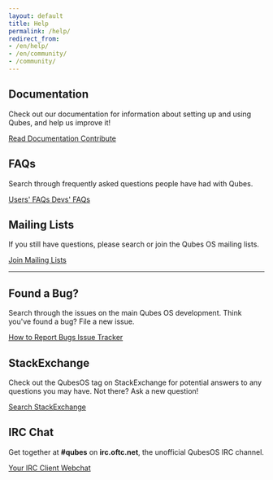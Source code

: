 ```yaml
---
layout: default
title: Help
permalink: /help/
redirect_from:
- /en/help/
- /en/community/
- /community/
---
```



<div class="row">
  <div class="col-lg-4">
    <h2>Documentation</h2>
    <p>Check out our documentation for information about setting up and using Qubes, and help us improve it!</p>
    <a href="/doc/" class="btn btn-primary">
      <i class="fa fa-book"></i> Read Documentation
    </a>
    <a href="/doc/doc-guidelines/" class="btn btn-primary">
      <i class="fa fa-pencil-square-o"></i> Contribute
    </a>
  </div>
  <div class="col-lg-4">
    <h2>FAQs</h2>
    <p>Search through frequently asked questions people have had with Qubes.</p>
    <a href="/doc/user-faq/" class="btn btn-primary">
     <i class="fa fa-question-circle"></i> Users' FAQs
    </a>
    <a href="/doc/devel-faq/" class="btn btn-primary">
     <i class="fa fa-question-circle"></i> Devs' FAQs
    </a>
  </div>
  <div class="col-lg-4">
    <h2>Mailing Lists</h2>
    <p>If you still have questions, please search or join the Qubes OS mailing lists.</p>
    <a href="/doc/mailing-lists/" class="btn btn-primary">
     <i class="fa fa-envelope-o"></i> Join Mailing Lists
    </a>
  </div>
</div>
<div class="clearfix"></div>
<hr class="more-top more-bottom">
<div class="row">
  <div class="col-lg-4">
    <h2>Found a Bug?</h2>
    <p>Search through the issues on the main Qubes OS development. Think you've
    found a bug? File a new issue.</p>
    <a href="/doc/reporting-bugs/" class="btn btn-primary">
      <i class="fa fa-bug"></i> How to Report Bugs
    </a>
    <a href="https://github.com/QubesOS/qubes-issues/issues" class="btn btn-primary">
      <i class="fa fa-list"></i> Issue Tracker
    </a>
  </div>
  <div class="col-lg-4">
    <h2>StackExchange</h2>
    <p>Check out the QubesOS tag on StackExchange for potential answers to any questions you may have. Not there? Ask a new question!</p>
    <a href="https://stackexchange.com/search?q=qubes" class="btn btn-primary">
      <i class="fa fa-stack-overflow"></i> Search StackExchange
    </a>
  </div>
  <div class="col-lg-4">
    <h2>IRC Chat</h2>
    <p>
    Get together at <strong>#qubes</strong> on <strong>irc.oftc.net</strong>, the unofficial
    QubesOS IRC channel.</p>
    <a href="irc:irc.oftc.net:6697/qubes" class="btn btn-primary">
      <i class="fa fa-comment"></i> Your IRC Client
    </a>
    <a href="https://webchat.oftc.net/?channels=qubes" class="btn btn-primary">
      <i class="fa fa-link"></i> Webchat
    </a>
  </div>
</div>
